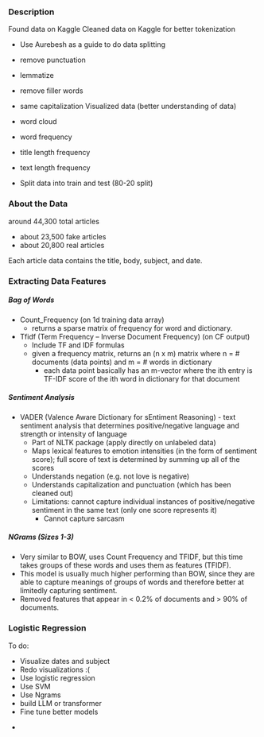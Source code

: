 ### Description
Found data on Kaggle
Cleaned data on Kaggle for better tokenization
- Use Aurebesh as a guide to do data splitting
- remove punctuation
- lemmatize
- remove filler words
- same capitalization
Visualized data (better understanding of data)
- word cloud
- word frequency
- title length frequency
- text length frequency

- Split data into train and test (80-20 split)

### About the Data
around 44,300 total articles
- about 23,500 fake articles
- about 20,800 real articles

Each article data contains the title, body, subject, and date.

### Extracting Data Features

##### Bag of Words
- Count_Frequency (on 1d training data array)
  - returns a sparse matrix of frequency for word and dictionary.
- Tfidf (Term Frequency – Inverse Document Frequency) (on CF output)
  - Include TF and IDF formulas
  - given a frequency matrix, returns an (n x m) matrix where n = # documents (data points) and m = # words in dictionary
    - each data point basically has an m-vector where the ith entry is TF-IDF score of the ith word in dictionary for that document

##### Sentiment Analysis
- VADER (Valence Aware Dictionary for sEntiment Reasoning) - text sentiment analysis that determines positive/negative language and strength or intensity of language
  - Part of NLTK package (apply directly on unlabeled data)
  - Maps lexical features to emotion intensities (in the form of sentiment score); full score of text is determined by summing up all of the scores
  - Understands negation (e.g. not love is negative)
  - Understands capitalization and punctuation (which has been cleaned out)
  - Limitations: cannot capture individual instances of positive/negative sentiment in the same text (only one score represents it)
    - Cannot capture sarcasm

##### NGrams (Sizes 1-3)
- Very similar to BOW, uses Count Frequency and TFIDF, but this time takes groups of these words and uses them as features (TFIDF).
- This model is usually much higher performing than BOW, since they are able to capture meanings of groups of words and therefore better at limitedly capturing sentiment.
- Removed features that appear in < 0.2% of documents and > 90% of documents.

### Logistic Regression

To do:
- Visualize dates and subject
- Redo visualizations :(
- Use logistic regression
- Use SVM
- Use Ngrams
- build LLM or transformer
- Fine tune better models


+